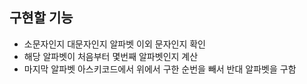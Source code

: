 ## 구현할 기능
- 소문자인지 대문자인지 알파벳 이외 문자인지 확인
- 해당 알파벳이 처음부터 몇번째 알파벳인지 계산
- 마지막 알파벳 아스키코드에서 위에서 구한 순번을 빼서 반대 알파벳을 구함
